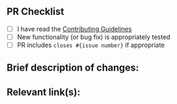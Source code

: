 ## PR Checklist
<!-- Hello, thanks for opening a PR in our project!  

- [x] Check off an item by placing an x in the square brackets  -->
- [ ] I have read the [Contributing Guidelines](https://github.com/cannawen/metric_units_reddit_bot/blob/master/.github/CONTRIBUTING.md)
- [ ] New functionality (or bug fix) is appropriately tested
- [ ] PR includes `closes #{issue number}` if appropriate
<!--
- [ ] Add more items that you need to do before this is merge-able
- [ ] OPTIONAL: Add myself to [the contributors list](https://github.com/cannawen/metric_units_reddit_bot/blob/master/.github/CONTRIBUTING.md#add-yourself-to-the-contributors-list)
-->

## Brief description of changes:
<!-- Optional: Discuss architecture changes or design decisions in detail -->


## Relevant link(s):

